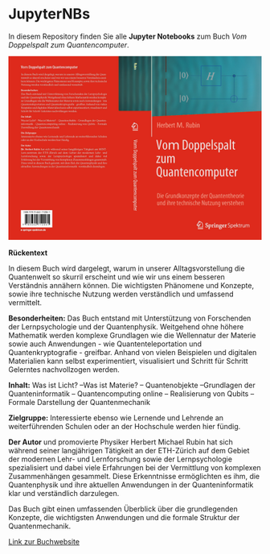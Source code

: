 # JupyterNBs
In diesem Repository finden Sie  alle **Jupyter Notebooks** zum Buch *Vom Doppelspalt zum Quantencomputer*.

<img src="Bilder\CoverDraft.jpg" width="800 px">  

**Rückentext**

In diesem Buch wird dargelegt, warum in unserer Alltagsvorstellung die Quantenwelt so skurril erscheint und wie wir uns einem besseren Verständnis annähern können. Die wichtigsten Phänomene und Konzepte, sowie ihre technische Nutzung werden verständlich und umfassend vermittelt.

**Besonderheiten:**
Das Buch entstand mit Unterstützung von Forschenden der Lernpsychologie und der Quantenphysik. Weitgehend ohne höhere Mathematik werden komplexe Grundlagen wie die Wellennatur der Materie sowie auch Anwendungen - wie Quantenteleportation und Quantenkryptografie - greifbar. Anhand von vielen Beispielen und digitalen Materialien kann selbst experimentiert, visualisiert und Schritt für Schritt Gelerntes nachvollzogen werden.

**Inhalt:**
Was ist Licht? –Was ist Materie? – Quantenobjekte –Grundlagen der Quanteninformatik – Quantencomputing online – Realisierung von Qubits – Formale Darstellung der Quantenmechanik

**Zielgruppe:**
Interessierte ebenso wie Lernende und Lehrende an weiterführenden Schulen oder an der Hochschule werden hier fündig. 


**Der Autor** und promovierte Physiker Herbert Michael Rubin hat sich während seiner langjährigen Tätigkeit an der ETH-Zürich auf dem Gebiet der modernen Lehr- und Lernforschung sowie der Lernpsychologie spezialisiert und dabei viele Erfahrungen bei der Vermittlung von komplexen Zusammenhängen gesammelt. Diese Erkenntnisse ermöglichten es ihm, die Quantenphysik und ihre aktuellen Anwendungen in der Quanteninformatik klar und verständlich darzulegen.


Das Buch gibt einen umfassenden Überblick über die grundlegenden Konzepte, die wichtigsten Anwendungen und die formale Struktur der Quantenmechanik.

[Link zur Buchwebsite](https://qc.physik-online.ch)
